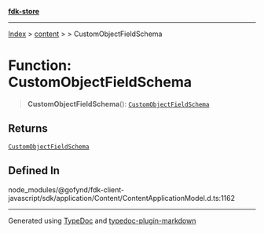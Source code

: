 [**fdk-store**](../../../README.md)
***

[Index](../../../API.md) > [content](../../README.md) > [<internal>](../README.md) > CustomObjectFieldSchema

# Function: CustomObjectFieldSchema

> **CustomObjectFieldSchema**(): [`CustomObjectFieldSchema`](../type-aliases/type-alias.CustomObjectFieldSchema.md)

## Returns

[`CustomObjectFieldSchema`](../type-aliases/type-alias.CustomObjectFieldSchema.md)

## Defined In

node\_modules/@gofynd/fdk-client-javascript/sdk/application/Content/ContentApplicationModel.d.ts:1162

***
Generated using [TypeDoc](https://typedoc.org/) and [typedoc-plugin-markdown](https://www.npmjs.com/package/typedoc-plugin-markdown)

